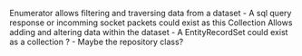 Enumerator 
    allows filtering and traversing data from a dataset
        - A sql query response or incomming socket packets could exist as this
Collection
    Allows adding and altering data within the dataset
        - A EntityRecordSet could exist as a collection ?
        - Maybe the repository class?
